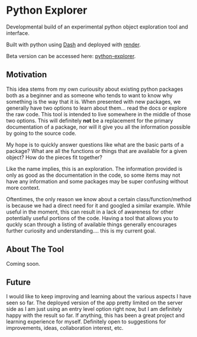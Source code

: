 # Python Explorer

Developmental build of an experimental python object exploration tool and interface.

Built with python using [Dash](https://dash.plotly.com) and deployed with [render](https://render.com).

Beta version can be accessed here: [python-explorer](https://python-explorer.onrender.com/).

Motivation
----------
This idea stems from my own curiousity about existing python packages both as a beginner and as someone who tends to want to know why something is the way that it is. When presented with new packages, we generally have two options to learn about them... read the docs or explore the raw code. This tool is intended to live somewhere in the middle of those two options. This will definitely **not** be a replacement for the primary documentation of a package, nor will it give you all the information possible by going to the source code. 

My hope is to quickly answer questions like what are the basic parts of a package? What are all the functions or things that are available for a given object? How do the pieces fit together? 

Like the name implies, this is an exploration. The information provided is only as good as the documentation in the code, so some items may not have any information and some packages may be super confusing without more context. 

Oftentimes, the only reason we know about a certain class/function/method is because we had a direct need for it and googled a similar example. While useful in the moment, this can result in a lack of awareness for other potentially useful portions of the code. Having a tool that allows you to quckly scan through a listing of available things generally encourages further curiosity and understanding.... this is my current goal.

About The Tool
--------------

Coming soon.

Future
------
I would like to keep improving and learning about the various aspects I have seen so far. The deployed version of the app pretty limited on the server side as I am just using an entry level option right now, but I am definitely happy with the result so far. If anything, this has been a great project and learning experience for myself. Definitely open to suggestions for improvements, ideas, collaboration interest, etc.

